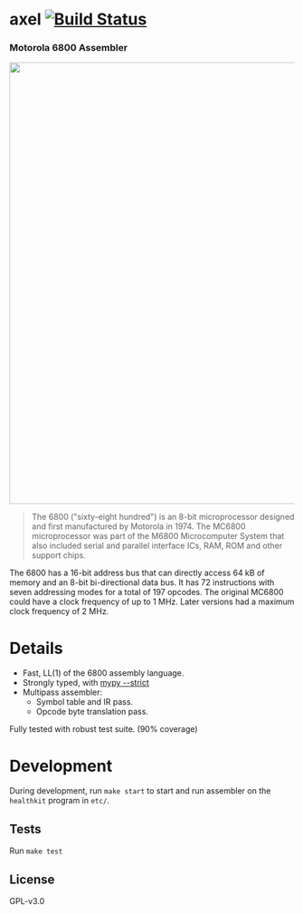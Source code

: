 # axel [![Build Status](https://travis-ci.org/jahan-addison/axel.svg?branch=master)](https://travis-ci.org/jahan-addison/axel)

### Motorola 6800 Assembler

<img src="https://upload.wikimedia.org/wikipedia/commons/5/5a/Motorola_MC6800_microprocessor.jpg" width="780" />


> The 6800 ("sixty-eight hundred") is an 8-bit microprocessor designed and first manufactured by Motorola in 1974. The MC6800 microprocessor was part of the M6800 Microcomputer System that also included serial and parallel interface ICs, RAM, ROM and other support chips.


The 6800 has a 16-bit address bus that can directly access 64 kB of memory and an 8-bit bi-directional data bus. It has 72 instructions with seven addressing modes for a total of 197 opcodes. The original MC6800 could have a clock frequency of up to 1 MHz. Later versions had a maximum clock frequency of 2 MHz.


# Details

* Fast, LL(1) of the 6800 assembly language.
* Strongly typed, with [mypy --strict](http://mypy-lang.org/)
* Multipass assembler:
    * Symbol table and IR pass.
    * Opcode byte translation pass.


Fully tested with robust test suite. (90% coverage)


# Development

During development, run `make start` to start and run assembler on the `healthkit` program in `etc/`.

## Tests

Run `make test`

## License

GPL-v3.0
